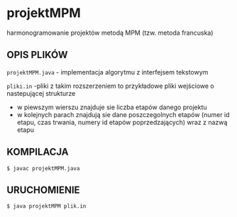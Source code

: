 projektMPM
==========

harmonogramowanie projektów metodą MPM (tzw. metoda francuska)

## OPIS PLIKÓW ##

  `projektMPM.java`  - implementacja algorytmu z interfejsem tekstowym

  `pliki.in`  -pliki z takim rozszerzeniem to przykładowe pliki wejściowe o nastepującej strukturze
  
- w piewszym wierszu znajduje sie liczba etapów danego projektu
- w kolejnych parach znajdują sie dane poszczegolnych etapów (numer id etapu, czas trwania, numery id etapów poprzedzających) wraz z nazwą etapu

## KOMPILACJA ##

	$ javac projektMPM.java
  
  
## URUCHOMIENIE ##

	$ java projektMPM plik.in